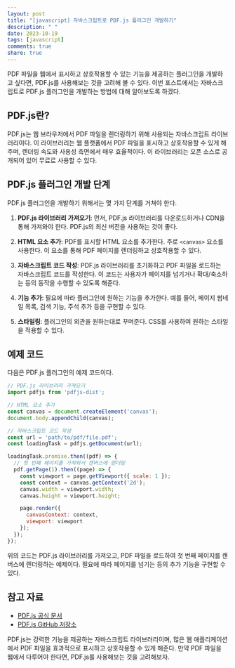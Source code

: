 ```yaml
---
layout: post
title: "[javascript] 자바스크립트로 PDF.js 플러그인 개발하기"
description: " "
date: 2023-10-19
tags: [javascript]
comments: true
share: true
---
```


PDF 파일을 웹에서 표시하고 상호작용할 수 있는 기능을 제공하는 플러그인을 개발하고 싶다면, PDF.js를 사용해보는 것을 고려해 볼 수 있다. 이번 포스트에서는 자바스크립트로 PDF.js 플러그인을 개발하는 방법에 대해 알아보도록 하겠다.

## PDF.js란?

PDF.js는 웹 브라우저에서 PDF 파일을 렌더링하기 위해 사용되는 자바스크립트 라이브러리이다. 이 라이브러리는 웹 플랫폼에서 PDF 파일을 표시하고 상호작용할 수 있게 해주며, 렌더링 속도와 사용성 측면에서 매우 효율적이다. 이 라이브러리는 오픈 소스로 공개되어 있어 무료로 사용할 수 있다.

## PDF.js 플러그인 개발 단계

PDF.js 플러그인을 개발하기 위해서는 몇 가지 단계를 거쳐야 한다.

1. **PDF.js 라이브러리 가져오기**: 먼저, PDF.js 라이브러리를 다운로드하거나 CDN을 통해 가져와야 한다. PDF.js의 최신 버전을 사용하는 것이 좋다.

2. **HTML 요소 추가**: PDF를 표시할 HTML 요소를 추가한다. 주로 `<canvas>` 요소를 사용한다. 이 요소를 통해 PDF 페이지를 렌더링하고 상호작용할 수 있다.

3. **자바스크립트 코드 작성**: PDF.js 라이브러리를 초기화하고 PDF 파일을 로드하는 자바스크립트 코드를 작성한다. 이 코드는 사용자가 페이지를 넘기거나 확대/축소하는 등의 동작을 수행할 수 있도록 해준다.

4. **기능 추가**: 필요에 따라 플러그인에 원하는 기능을 추가한다. 예를 들어, 페이지 썸네일 목록, 검색 기능, 주석 추가 등을 구현할 수 있다.

5. **스타일링**: 플러그인의 외관을 원하는대로 꾸며준다. CSS를 사용하여 원하는 스타일을 적용할 수 있다.


## 예제 코드

다음은 PDF.js 플러그인의 예제 코드이다.

```javascript
// PDF.js 라이브러리 가져오기
import pdfjs from 'pdfjs-dist';

// HTML 요소 추가
const canvas = document.createElement('canvas');
document.body.appendChild(canvas);

// 자바스크립트 코드 작성
const url = 'path/to/pdf/file.pdf';
const loadingTask = pdfjs.getDocument(url);

loadingTask.promise.then((pdf) => {
  // 첫 번째 페이지를 가져와서 캔버스에 렌더링
  pdf.getPage(1).then((page) => {
    const viewport = page.getViewport({ scale: 1 });
    const context = canvas.getContext('2d');
    canvas.width = viewport.width;
    canvas.height = viewport.height;

    page.render({
      canvasContext: context,
      viewport: viewport
    });
  });
});


```

위의 코드는 PDF.js 라이브러리를 가져오고, PDF 파일을 로드하여 첫 번째 페이지를 캔버스에 렌더링하는 예제이다. 필요에 따라 페이지를 넘기는 등의 추가 기능을 구현할 수 있다.

## 참고 자료

- [PDF.js 공식 문서](https://mozilla.github.io/pdf.js/)
- [PDF.js GitHub 저장소](https://github.com/mozilla/pdf.js)

PDF.js는 강력한 기능을 제공하는 자바스크립트 라이브러리이며, 많은 웹 애플리케이션에서 PDF 파일을 효과적으로 표시하고 상호작용할 수 있게 해준다. 만약 PDF 파일을 웹에서 다루어야 한다면, PDF.js를 사용해보는 것을 고려해보자.